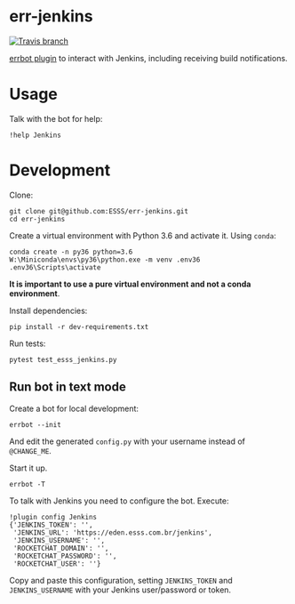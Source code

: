 # err-jenkins

[![Travis branch](https://img.shields.io/travis/ESSS/err-jenkins/master.svg)](https://travis-ci.org/ESSS/err-jenkins/)

[errbot plugin](http://errbot.io/en/latest/) to interact with Jenkins, including receiving build notifications.

# Usage

Talk with the bot for help:

```
!help Jenkins
```

# Development

Clone:

```
git clone git@github.com:ESSS/err-jenkins.git
cd err-jenkins
```

Create a virtual environment with Python 3.6 and activate it. Using `conda`:

```
conda create -n py36 python=3.6
W:\Miniconda\envs\py36\python.exe -m venv .env36 
.env36\Scripts\activate
```

**It is important to use a pure virtual environment and not a conda environment**.

Install dependencies:

```
pip install -r dev-requirements.txt
```

Run tests:

```
pytest test_esss_jenkins.py
```

## Run bot in text mode

Create a bot for local development:

```
errbot --init
```

And edit the generated `config.py` with your username instead of `@CHANGE_ME`.

Start it up.

```
errbot -T
```

To talk with Jenkins you need to configure the bot. Execute:

```
!plugin config Jenkins
{'JENKINS_TOKEN': '',
 'JENKINS_URL': 'https://eden.esss.com.br/jenkins',
 'JENKINS_USERNAME': '',
 'ROCKETCHAT_DOMAIN': '',
 'ROCKETCHAT_PASSWORD': '',
 'ROCKETCHAT_USER': ''}
```

Copy and paste this configuration, setting `JENKINS_TOKEN` and `JENKINS_USERNAME` with your Jenkins user/password or token.

